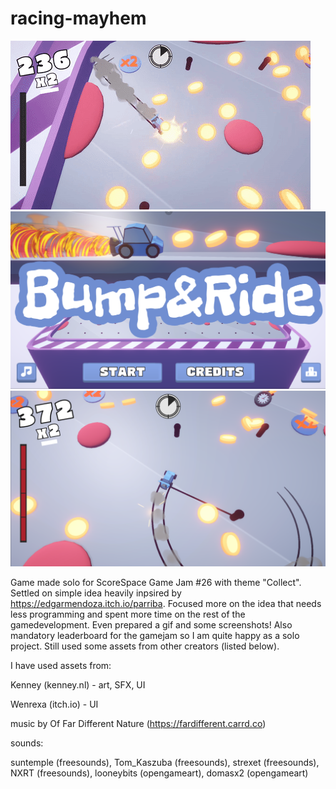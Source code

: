 # racing-mayhem

![Gif1](bnr-gif-1.gif)
![Screen1](bnr-screen-1.png)
![Screen2](bnr-screen-2.png)

Game made solo for ScoreSpace Game Jam #26 with theme "Collect". Settled on simple idea heavily inpsired by https://edgarmendoza.itch.io/parriba. Focused more on the idea that needs less programming and spent more time on the rest of the gamedevelopment. Even prepared a gif and some screenshots! Also mandatory leaderboard for the gamejam so I am quite happy as a solo project. Still used some assets from other creators (listed below).

I have used assets from:

Kenney (kenney.nl) - art, SFX, UI

Wenrexa (itch.io) - UI 

music by Of Far Different Nature (https://fardifferent.carrd.co)

sounds: 

suntemple (freesounds), Tom_Kaszuba (freesounds), strexet (freesounds), NXRT (freesounds), looneybits (opengameart), domasx2 (opengameart)